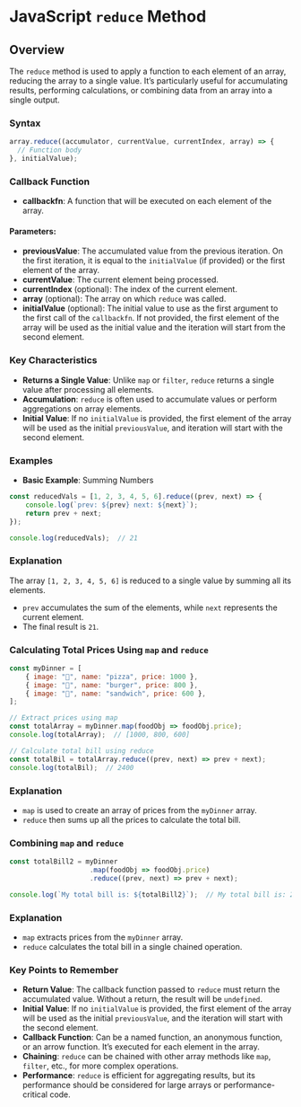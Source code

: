 # JavaScript `reduce` Method

## Overview
The `reduce` method is used to apply a function to each element of an array, reducing the array to a single value. It’s particularly useful for accumulating results, performing calculations, or combining data from an array into a single output.

### Syntax

```javascript
array.reduce((accumulator, currentValue, currentIndex, array) => {
  // Function body
}, initialValue);
```

### Callback Function

- **callbackfn**: A function that will be executed on each element of the array.

#### Parameters:

- **previousValue**: The accumulated value from the previous iteration. On the first iteration, it is equal to the `initialValue` (if provided) or the first element of the array.
- **currentValue**: The current element being processed.
- **currentIndex** (optional): The index of the current element.
- **array** (optional): The array on which `reduce` was called.
- **initialValue** (optional): The initial value to use as the first argument to the first call of the `callbackfn`. If not provided, the first element of the array will be used as the initial value and the iteration will start from the second element.

### Key Characteristics

- **Returns a Single Value**: Unlike `map` or `filter`, `reduce` returns a single value after processing all elements.
- **Accumulation**: `reduce` is often used to accumulate values or perform aggregations on array elements.
- **Initial Value**: If no `initialValue` is provided, the first element of the array will be used as the initial `previousValue`, and iteration will start with the second element.

### Examples

- **Basic Example**: Summing Numbers

```Javascript
const reducedVals = [1, 2, 3, 4, 5, 6].reduce((prev, next) => {
    console.log(`prev: ${prev} next: ${next}`);
    return prev + next;
});

console.log(reducedVals);  // 21

```

### Explanation

The array `[1, 2, 3, 4, 5, 6]` is reduced to a single value by summing all its elements.
- `prev` accumulates the sum of the elements, while `next` represents the current element.
- The final result is `21`.

### Calculating Total Prices Using `map` and `reduce`

````Javascript
const myDinner = [
    { image: "🍕", name: "pizza", price: 1000 },
    { image: "🍔", name: "burger", price: 800 },
    { image: "🥪", name: "sandwich", price: 600 },
];

// Extract prices using map
const totalArray = myDinner.map(foodObj => foodObj.price);
console.log(totalArray);  // [1000, 800, 600]

// Calculate total bill using reduce
const totalBil = totalArray.reduce((prev, next) => prev + next);
console.log(totalBil);  // 2400

````

### Explanation

- `map` is used to create an array of prices from the `myDinner` array.
- `reduce` then sums up all the prices to calculate the total bill.

### Combining `map` and `reduce`

````Javascript
const totalBill2 = myDinner
                    .map(foodObj => foodObj.price)
                    .reduce((prev, next) => prev + next);

console.log(`My total bill is: ${totalBill2}`);  // My total bill is: 2400

````

### Explanation

- `map` extracts prices from the `myDinner` array.
- `reduce` calculates the total bill in a single chained operation.

### Key Points to Remember

- **Return Value**: The callback function passed to `reduce` must return the accumulated value. Without a return, the result will be `undefined`.
- **Initial Value**: If no `initialValue` is provided, the first element of the array will be used as the initial `previousValue`, and the iteration will start with the second element.
- **Callback Function**: Can be a named function, an anonymous function, or an arrow function. It’s executed for each element in the array.
- **Chaining**: `reduce` can be chained with other array methods like `map`, `filter`, etc., for more complex operations.
- **Performance**: `reduce` is efficient for aggregating results, but its performance should be considered for large arrays or performance-critical code.
    